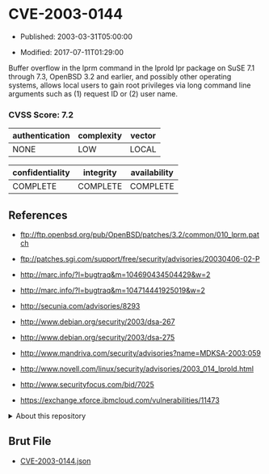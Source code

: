 # CVE-2003-0144

- Published: 2003-03-31T05:00:00

- Modified: 2017-07-11T01:29:00

Buffer overflow in the lprm command in the lprold lpr package on SuSE 7.1 through 7.3, OpenBSD 3.2 and earlier, and possibly other operating systems, allows local users to gain root privileges via long command line arguments such as (1) request ID or (2) user name.

### CVSS Score: **7.2**

| authentication | complexity | vector |
| --- | --- | --- |
| NONE | LOW | LOCAL |

| confidentiality | integrity | availability |
| --- | --- | --- |
| COMPLETE | COMPLETE | COMPLETE |

## References

* ftp://ftp.openbsd.org/pub/OpenBSD/patches/3.2/common/010_lprm.patch

* ftp://patches.sgi.com/support/free/security/advisories/20030406-02-P

* http://marc.info/?l=bugtraq&m=104690434504429&w=2

* http://marc.info/?l=bugtraq&m=104714441925019&w=2

* http://secunia.com/advisories/8293

* http://www.debian.org/security/2003/dsa-267

* http://www.debian.org/security/2003/dsa-275

* http://www.mandriva.com/security/advisories?name=MDKSA-2003:059

* http://www.novell.com/linux/security/advisories/2003_014_lprold.html

* http://www.securityfocus.com/bid/7025

* https://exchange.xforce.ibmcloud.com/vulnerabilities/11473

<details>
<summary>About this repository</summary> 

  This repository is part of the project [Live Hack CVE](https://github.com/Live-Hack-CVE). Main website can be found [www.live-hack.org](https://www.live-hack.org) 
  
  Made by [Sn0wAlice](https://github.com/Sn0wAlice) for the people that care about security and need to have a feed of the latest CVEs. Hope you enjoy it, don't forget to star the repo and follow me on [Twitter](https://twitter.com/Sn0wAlice) and [Github](https://github.com/Sn0wAlice). And that is my [personnal website](https://www.alice-snow.me/)

  - [Home Page](https://github.com/Live-Hack-CVE)
  - [Framework](https://github.com/Live-Hack-CVE/cve-framework)
  - [CVE database](https://github.com/Live-Hack-CVE/full_database)
  - [Changelog](https://github.com/Live-Hack-CVE/Changelog)
</details>

## Brut File

* [CVE-2003-0144.json](https://raw.githubusercontent.com/Live-Hack-CVE/full_database/main/cves/2003/CVE-2003-0144.json)

